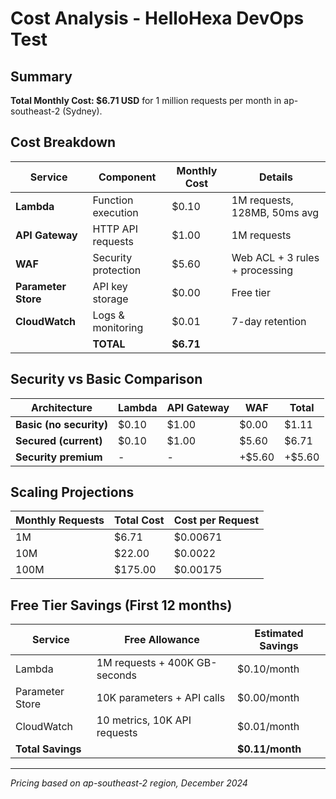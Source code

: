 # Cost Analysis - HelloHexa DevOps Test

## Summary
**Total Monthly Cost: $6.71 USD** for 1 million requests per month in ap-southeast-2 (Sydney).

## Cost Breakdown

| Service | Component | Monthly Cost | Details |
|---------|-----------|--------------|---------|
| **Lambda** | Function execution | $0.10 | 1M requests, 128MB, 50ms avg |
| **API Gateway** | HTTP API requests | $1.00 | 1M requests |
| **WAF** | Security protection | $5.60 | Web ACL + 3 rules + processing |
| **Parameter Store** | API key storage | $0.00 | Free tier |
| **CloudWatch** | Logs & monitoring | $0.01 | 7-day retention |
| | **TOTAL** | **$6.71** | |

## Security vs Basic Comparison

| Architecture | Lambda | API Gateway | WAF | Total |
|--------------|--------|-------------|-----|-------|
| **Basic (no security)** | $0.10 | $1.00 | $0.00 | $1.11 |
| **Secured (current)** | $0.10 | $1.00 | $5.60 | $6.71 |
| **Security premium** | - | - | +$5.60 | +$5.60 |

## Scaling Projections

| Monthly Requests | Total Cost | Cost per Request |
|------------------|------------|------------------|
| 1M | $6.71 | $0.00671 |
| 10M | $22.00 | $0.0022 |
| 100M | $175.00 | $0.00175 |

## Free Tier Savings (First 12 months)

| Service | Free Allowance | Estimated Savings |
|---------|----------------|-------------------|
| Lambda | 1M requests + 400K GB-seconds | $0.10/month |
| Parameter Store | 10K parameters + API calls | $0.00/month |
| CloudWatch | 10 metrics, 10K API requests | $0.01/month |
| **Total Savings** | | **$0.11/month** |

---
*Pricing based on ap-southeast-2 region, December 2024* 